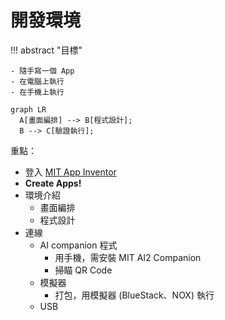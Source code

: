 # 開發環境

!!! abstract "目標"

    - 隨手寫一個 App
    - 在電腦上執行
    - 在手機上執行

``` mermaid
graph LR
  A[畫面編排] --> B[程式設計];
  B --> C[驗證執行];
```

重點：

- 登入 [MIT App Inventor](https://appinventor.mit.edu/)
- **Create Apps!**
- 環境介紹
  - 畫面編排
  - 程式設計
- 連線
  - AI companion 程式
    - 用手機，需安裝 MIT AI2 Companion
    - 掃瞄 QR Code
  - 模擬器
    - 打包，用模擬器 (BlueStack、NOX) 執行
  - USB